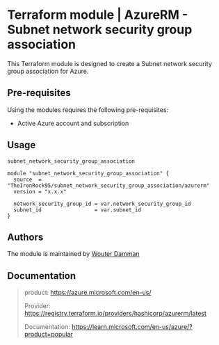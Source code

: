 # Terraform module | AzureRM - Subnet network security group association

This Terraform module is designed to create a Subnet network security group association for Azure.

## Pre-requisites

Using the modules requires the following pre-requisites:
 * Active Azure account and subscription 

## Usage

`subnet_network_security_group_association`

```hcl
module "subnet_network_security_group_association" {
  source  = "TheIronRock95/subnet_network_security_group_association/azurerm"
  version = "x.x.x"

  network_security_group_id = var.network_security_group_id
  subnet_id                 = var.subnet_id
}

```

## Authors

The module is maintained by [Wouter Damman](https://github.com/TheIronRock95)

## Documentation

> product: https://azure.microsoft.com/en-us/
> 
> Provider: https://registry.terraform.io/providers/hashicorp/azurerm/latest
> 
> Documentation: https://learn.microsoft.com/en-us/azure/?product=popular
